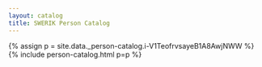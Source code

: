 ```yaml
---
layout: catalog
title: SWERIK Person Catalog
---
```

{% assign p = site.data._person-catalog.i-V1TeofrvsayeB1A8AwjNWW %}
{% include person-catalog.html p=p %}

